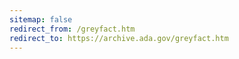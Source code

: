 ```yaml
---
sitemap: false 
redirect_from: /greyfact.htm 
redirect_to: https://archive.ada.gov/greyfact.htm 
---
```

